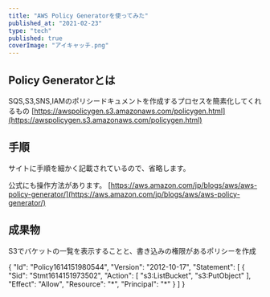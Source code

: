 ```yaml
---
title: "AWS Policy Generatorを使ってみた"
published_at: "2021-02-23"
type: "tech"
published: true
coverImage: "アイキャッチ.png"
---
```


## Policy Generatorとは

SQS,S3,SNS,IAMのポリシードキュメントを作成するプロセスを簡素化してくれるもの [https://awspolicygen.s3.amazonaws.com/policygen.html](https://awspolicygen.s3.amazonaws.com/policygen.html)

## 手順

サイトに手順を細かく記載されているので、省略します。

公式にも操作方法があります。 [https://aws.amazon.com/jp/blogs/aws/aws-policy-generator/](https://aws.amazon.com/jp/blogs/aws/aws-policy-generator/)

## 成果物

S3でバケットの一覧を表示することと、書き込みの権限があるポリシーを作成

{
"Id": "Policy1614151980544",
"Version": "2012-10-17",
"Statement": \[
{
"Sid": "Stmt1614151973502",
"Action": \[
"s3:ListBucket",
"s3:PutObject"
\],
"Effect": "Allow",
"Resource": "\*",
"Principal": "\*"
}
\]
}

